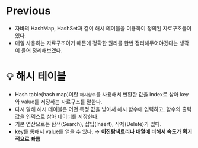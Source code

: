 # Previous
* 자바의 HashMap, HashSet과 같이 해시 테이블을 이용하여 정의된 자료구조들이 있다.
* 매일 사용하는 자료구조이기 때문에 정확한 원리를 한번 정리해두어야겠다는 생각이 들어 정리해보겠다.

# 💡 해시 테이블
* Hash table(hash map)이란 `해시함수`를 사용해서 변환한 값을 index로 삼아 key와 value를 저장하는 자료구조를 말한다.
* 다시 말해 해시 테이블은 어떤 특정 값을 받아서 해시 함수에 입력하고, 함수의 출력값을 인덱스로 삼아 데이터를 저장한다.
* 기본 연산으로는 탐색(Search), 삽입(Insert), 삭제(Delete)가 있다.
* key를 통해서 value를 얻을 수 있다. → **이진탐색트리나 배열에 비해서 속도가 획기적으로 빠름**
